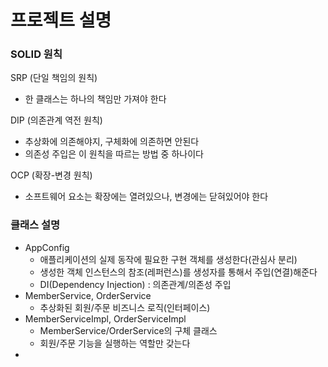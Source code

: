 # 프로젝트 설명

### SOLID 원칙
SRP (단일 책임의 원칙)
- 한 클래스는 하나의 책임만 가져야 한다

DIP (의존관계 역전 원칙)
- 추상화에 의존해야지, 구체화에 의존하면 안된다
- 의존성 주입은 이 원칙을 따르는 방법 중 하나이다

OCP (확장-변경 원칙)
- 소프트웨어 요소는 확장에는 열려있으나, 변경에는 닫혀있어야 한다   




### 클래스 설명 
- AppConfig
  - 애플리케이션의 실제 동작에 필요한 구현 객체를 생성한다(관심사 분리)
  - 생성한 객체 인스턴스의 참조(레퍼런스)를 생성자를 통해서 주입(연결)해준다
  - DI(Dependency Injection) : 의존관계/의존성 주입
- MemberService, OrderService
  - 추상화된 회원/주문 비즈니스 로직(인터페이스)
- MemberServiceImpl, OrderServiceImpl
  - MemberService/OrderService의 구체 클래스
  - 회원/주문 기능을 실행하는 역할만 갖는다
- 